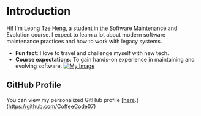 # Introduction

Hi! I'm Leong Tze Heng, a student in the Software Maintenance
and Evolution course.
I expect to learn a lot about modern software maintenance
practices and how to work with legacy systems.
- **Fun fact**: I love to travel and challenge myself with new tech.
- **Course expectations**: To gain hands-on experience in
maintaining and evolving software.
[![My Image](image.jpg) ](https://github.com/SoftwareMaintenanceEvolution/tutorial-1-CoffeeCode07/blob/profile-upload/Me.jpg)
## GitHub Profile
You can view my personalized GitHub profile
[[here](https://github.com/your-github-username).](https://github.com/CoffeeCode07)
